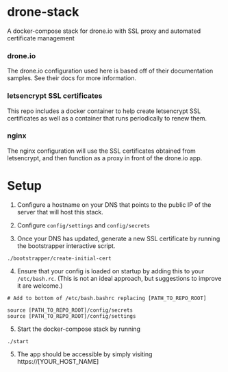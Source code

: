 # drone-stack

A docker-compose stack for drone.io with SSL proxy and automated certificate management 

### drone.io

The drone.io configuration used here is based off of their documentation samples. See their docs for more information. 

### letsencrypt SSL certificates

This repo includes a docker container to help create letsencrypt SSL certificates as well as a container that runs periodically to renew them.

### nginx

The nginx configuration will use the SSL certificates obtained from letsencrypt, and then function as a proxy in front of the drone.io app.

# Setup

1. Configure a hostname on your DNS that points to the public IP of the server that will host this stack.

2. Configure `config/settings` and `config/secrets`

3. Once your DNS has updated, generate a new SSL certificate by running the bootstrapper interactive script.

```
./bootstrapper/create-initial-cert
``` 

4. Ensure that your config is loaded on startup by adding this to your `/etc/bash.rc`. (This is not an ideal approach, but suggestions to improve it are welcome.)  

```
# Add to bottom of /etc/bash.bashrc replacing [PATH_TO_REPO_ROOT]

source [PATH_TO_REPO_ROOT]/config/secrets
source [PATH_TO_REPO_ROOT]/config/settings
```

5. Start the docker-compose stack by running 

```
./start
```

5. The app should be accessible by simply visiting https://[YOUR_HOST_NAME]
